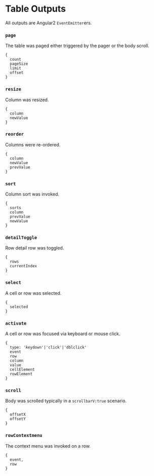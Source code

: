 # Table Outputs
All outputs are Angular2 `EventEmitter`ers.

### `page`
The table was paged either triggered by the pager or the body scroll.

```
{
  count
  pageSize
  limit
  offset
}
```

### `resize`
Column was resized.

```
{
  column
  newValue
}
```

### `reorder` 
Columns were re-ordered.

```
{
  column
  newValue
  prevValue
}
```

### `sort`
Column sort was invoked.

```
{
  sorts
  column
  prevValue
  newValue
}
```

### `detailToggle`
Row detail row was toggled.

```
{
  rows
  currentIndex
}
```

### `select`
A cell or row was selected.

```
{
  selected
}
```

### `activate`
A cell or row was focused via keyboard or mouse click.

```
{
  type: 'keydown'|'click'|'dblclick'
  event
  row
  column
  value
  cellElement
  rowElement
}
```

### `scroll`
Body was scrolled typically in a `scrollbarV:true` scenario.

```
{
  offsetX
  offsetY
}
```

### `rowContextmenu`
The context menu was invoked on a row.

```
{
  event,
  row
}
